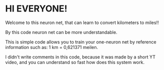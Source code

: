 # HI EVERYONE!

Welcome to this neuron net, that can learn 
to convert kilometers to miles!!

By this code neuron net can be more understandable.

This is simple code allows you to train your one-neuron net by reference information such as: 1 km = 0,621371 meilen.

I didn't write comments in this code, because it was made by a short YT video, and you can understand so fast how does this system work.
